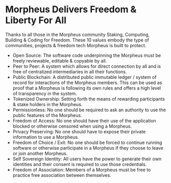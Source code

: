 # Morpheus Delivers Freedom & Liberty For All

Thanks to all those in the Morpheus community Staking, Computing, Building & Coding for Freedom. These 10 values embody the type of communities, projects & freedom tech Morpheus is built to protect.

- Open Source: The software code underpinning the Morpheus must be freely reviewable, editable & copyable by all.
- Peer to Peer: A system which allows for direct connection by all and is free of centralized intermediaries in all their functions.
- Public Blockchain: A distributed public immutable ledger / system of record for interactions of the Morpheus members. This can be used as proof that a Morpheus is following its own rules and offers a high level of transparency in the system.
- Tokenized Ownership: Setting forth the means of rewarding participants & stake holders in the Morpheus.
- Permissionless: No one should be required to ask an authority to use the public features of the Morpheus.
- Freedom of Access: No one should have their use of the application blocked or otherwise censored when using a Morpheus.
- Privacy Preserving: No one should have to expose their private information to use a Morpheus.
- Freedom of Choice / Exit: No one should be forced to continue running software or otherwise participate in a Morpheus if they choose to leave or join another Morpheus.
- Self Sovereign Identity: All users have the power to generate their own identities and their consent is required to use those credentials.
- Freedom of Association: Members of a Morpheus must be free to practice free association between themselves.
